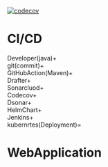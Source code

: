 [![codecov](https://codecov.io/gh/Gladkovia/CI-CD-Java/branch/main/graph/badge.svg)](https://app.codecov.io/gh/Gladkovia/CI-CD-Java)

# CI/CD
<?xml version="1.0" encoding="windows-1251"?>
<name/>Developer(java)+</name> <br/>
git(commit)+  <br/>
GitHubAction(Maven)+  <br/>
Drafter+  <br/>
Sonarcluod+  <br/>
Codecov+  <br/>
Dsonar+  <br/>
HelmChart+  <br/>
Jenkins+  <br/>
kubernrtes(Deployment)=  <br/>

# WebApplication
